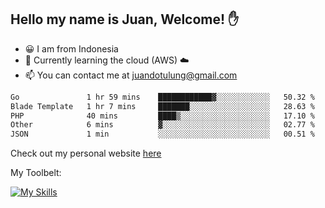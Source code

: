## Hello my name is Juan, Welcome! ✋

- 😀 I am from Indonesia
- 📖 Currently learning the cloud (AWS) ☁️
- 📫 You can contact me at juandotulung@gmail.com

<!--START_SECTION:waka-->

```txt
Go               1 hr 59 mins    ████████████▓░░░░░░░░░░░░   50.32 %
Blade Template   1 hr 7 mins     ███████░░░░░░░░░░░░░░░░░░   28.63 %
PHP              40 mins         ████▒░░░░░░░░░░░░░░░░░░░░   17.10 %
Other            6 mins          ▓░░░░░░░░░░░░░░░░░░░░░░░░   02.77 %
JSON             1 min           ░░░░░░░░░░░░░░░░░░░░░░░░░   00.51 %
```

<!--END_SECTION:waka-->

Check out my personal website [here](https://juanchristian.com)

My Toolbelt:

[![My Skills](https://skillicons.dev/icons?i=go,js,ts,nodejs,express,react,nextjs,vue,tailwind,vite,html,css,python,php,aws,bash,linux,postgres,mysql,redis,kafka,docker,vercel,netlify,vscode,figma)](https://skillicons.dev)

